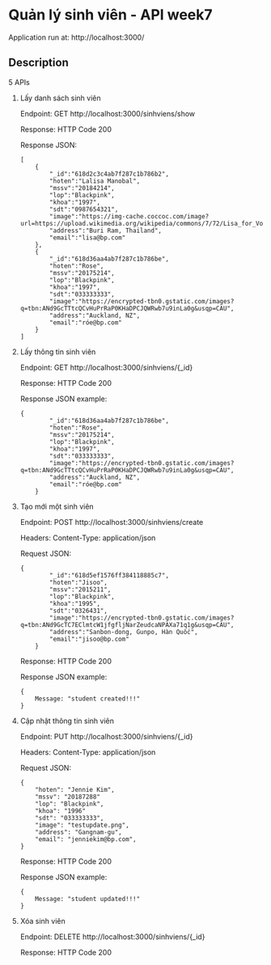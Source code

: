 # Quản lý sinh viên - API week7

Application run at: http://localhost:3000/

## Description

5 APIs

1. Lấy danh sách sinh viên

    Endpoint: GET http://localhost:3000/sinhviens/show

    Response: HTTP Code 200

    Response JSON:
    ```
    [
        {
            "_id":"618d2c3c4ab7f287c1b786b2",
            "hoten":"Lalisa Manobal",
            "mssv":"20184214",
            "lop":"Blackpink",
            "khoa":"1997",
            "sdt":"0987654321",
            "image":"https://img-cache.coccoc.com/image?url=https://upload.wikimedia.org/wikipedia/commons/7/72/Lisa_for_Vogue_Taiwan_June_2021_(3).jpg&f=w",
            "address":"Buri Ram, Thailand",
            "email":"lisa@bp.com"
        },
        {
            "_id":"618d36aa4ab7f287c1b786be",
            "hoten":"Rose",
            "mssv":"20175214",
            "lop":"Blackpink",
            "khoa":"1997",
            "sdt":"033333333",
            "image":"https://encrypted-tbn0.gstatic.com/images?q=tbn:ANd9GcTTtcQCvHuPrRaP0KHaDPCJQWRwb7u9inLa0g&usqp=CAU",
            "address":"Auckland, NZ",
            "email":"róe@bp.com"
        }
    ]
    ```

2. Lấy thông tin sinh viên

    Endpoint: GET http://localhost:3000/sinhviens/{_id}

    Response: HTTP Code 200

    Response JSON example:

    ```
    {
            "_id":"618d36aa4ab7f287c1b786be",
            "hoten":"Rose",
            "mssv":"20175214",
            "lop":"Blackpink",
            "khoa":"1997",
            "sdt":"033333333",
            "image":"https://encrypted-tbn0.gstatic.com/images?q=tbn:ANd9GcTTtcQCvHuPrRaP0KHaDPCJQWRwb7u9inLa0g&usqp=CAU",
            "address":"Auckland, NZ",
            "email":"róe@bp.com"
        }
    ```

3. Tạo mới một sinh viên

    Endpoint: POST http://localhost:3000/sinhviens/create

    Headers: Content-Type: application/json

    Request JSON:
    ```
    {
            "_id":"618d5ef1576ff384118885c7",
            "hoten":"Jisoo",
            "mssv":"2015211",
            "lop":"Blackpink",
            "khoa":"1995",
            "sdt":"0326431",
            "image":"https://encrypted-tbn0.gstatic.com/images?q=tbn:ANd9GcTC7EClmtcW1jfgfljNarZeudcaNPAXa71q1g&usqp=CAU",
            "address":"Sanbon-dong, Gunpo, Hàn Quốc",
            "email":"jisoo@bp.com"
        }
    ```

    Response: HTTP Code 200

    Response JSON example:

    ```
    { 
        Message: "student created!!!" 
    }
    ```

4. Cập nhật thông tin sinh viên

    Endpoint: PUT http://localhost:3000/sinhviens/{_id}

    Headers: Content-Type: application/json

    Request JSON:
    ```
    {
        "hoten": "Jennie Kim",
        "mssv": "20187288"
        "lop": "Blackpink",
        "khoa": "1996"  
        "sdt": "033333333",
        "image": "testupdate.png",
        "address": "Gangnam-gu",
        "email": "jenniekim@bp.com",   
    }
    ```

    Response: HTTP Code 200

    Response JSON example:

    ```
    { 
        Message: "student updated!!!" 
    }
    ```

5. Xóa sinh viên

    Endpoint: DELETE http://localhost:3000/sinhviens/{_id}

    Response: HTTP Code 200

